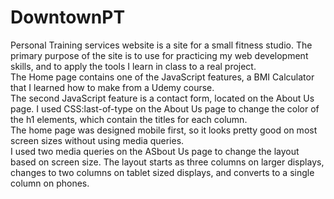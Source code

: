# DowntownPT
Personal Training services website is a site for a small fitness studio.  The primary purpose of the site is to use for practicing my web development skills, and to apply the tools I learn in class to a real project.  
The Home page contains one of the JavaScript features, a BMI Calculator that I learned how to make from a Udemy course.  
The second JavaScript feature is a contact form, located on the About Us page.
I used CSS:last-of-type on the About Us page to change the color of the h1 elements, which contain the titles for each column.  
The home page was designed mobile first, so it looks pretty good on most screen sizes without using media queries.  
I used two media queries on the ASbout Us page to change the layout based on screen size.  The layout starts as three columns on larger displays, changes to two columns on tablet sized displays, and converts to a single column on phones.  
